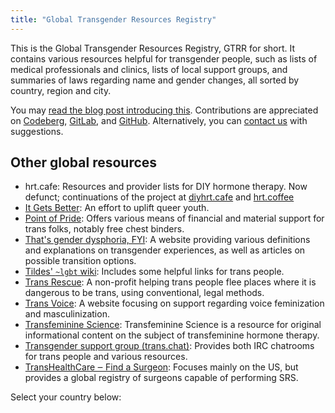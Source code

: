 ```yaml
---
title: "Global Transgender Resources Registry"
---
```

This is the Global Transgender Resources Registry, GTRR for short. It contains various resources helpful for transgender people, such as lists of medical professionals and clinics, lists of local support groups, and 
summaries of laws regarding name and gender changes, all sorted by country, region and city.

You may [read the blog post introducing this](https://artemislena.eu/posts/2021/03/gtrr.html). Contributions are appreciated on [Codeberg](https://codeberg.org/artemislena/gtrr/), [GitLab](https://gitlab.com/artemislena/gtrr), 
and [GitHub](https://github.com/artemislena/gtrr). Alternatively, you can [contact us](https://artemislena.eu/contact.html) with suggestions.

## Other global resources
* hrt.cafe: Resources and provider lists for DIY hormone therapy. Now defunct; continuations of the project at [diyhrt.cafe](https://diyhrt.cafe) and [hrt.coffee](https://hrt.coffee)
* [It Gets Better](https://itgetsbetter.org): An effort to uplift queer youth.
* [Point of Pride](https://pointofpride.org): Offers various means of financial and material support for trans folks, notably free chest binders.
* [That's gender dysphoria, FYI](https://genderdysphoria.fyi): A website providing various definitions and explanations on transgender experiences, as well as articles on possible transition options.
* [Tildes' `~lgbt` wiki](https://tildes.net/~lgbt/wiki/lgbt_resources): Includes some helpful links for trans people.
* [Trans Rescue](https://transrescue.org): A non-profit helping trans people flee places where it is dangerous to be trans, using conventional, legal methods.
* [Trans Voice](https://transvoice.party): A website focusing on support regarding voice feminization and masculinization.
* [Transfeminine Science](https://transfemscience.org): Transfeminine Science is a resource for original informational content on the subject of transfeminine hormone therapy.
* [Transgender support group (trans.chat)](https://trans.chat): Provides both IRC chatrooms for trans people and various resources.
* [TransHealthCare ‒ Find a Surgeon](https://www.transhealthcare.org/find-surgeon/): Focuses mainly on the US, but provides a global registry of surgeons capable of performing SRS.

Select your country below:
